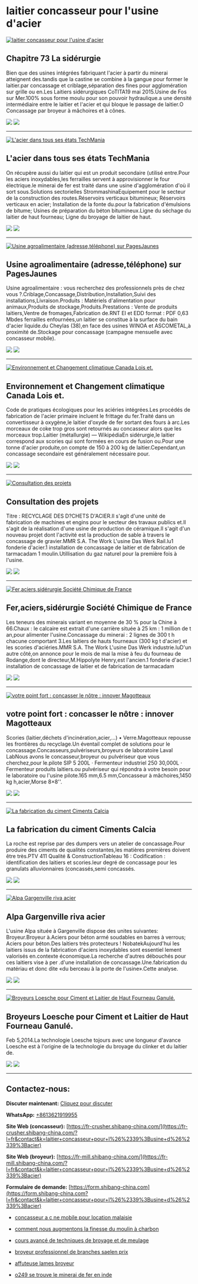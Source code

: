 # laitier concasseur pour l&#39;usine d&#39;acier

<a href="https://swt.shibang-china.com/?l=fr&img&k=laitier+concasseur+pour+l%26%2339%3Busine+d%26%2339%3Bacier" target="_blank">![laitier concasseur pour l&#39;usine d&#39;acier](http://static.shibang-china.com/all-800x300/163.jpg)</a>

## Chapitre 73 La sidérurgie
Bien que des usines intégrées fabriquant l&#39;acier à partir du minerai atteignent des.tandis que la castine se combine à la gangue pour former le laitier.par concassage et criblage,séparation des fines pour agglomération sur grille ou en.Les Laitiers sidérurgiques CoTITA19 mai 2015.Usine de Fos sur Mer.100% sous forme moulu pour son pouvoir hydraulique.a une densité intermédiaire entre le laitier et l&#39;acier et qui bloque le passage de laitier.О Concassage par broyeur à mâchoires et à cônes.


<a href="https://whatsapp.shibangsoft.com/WhatsApp.php" target="_blank" title="WhatsApp">![](http://static.shibang-china.com/icon/whatsapp.png)</a> <a href="https://swt.shibang-china.com/?l=fr&icon&k=laitier+concasseur+pour+l%26%2339%3Busine+d%26%2339%3Bacier" target="_blank">![](http://static.shibang-china.com/icon/chat-fr.png)</a>

---

<a href="https://swt.shibang-china.com/?l=fr&img&k=laitier+concasseur+pour+l%26%2339%3Busine+d%26%2339%3Bacier" target="_blank">![L&#39;acier dans tous ses états TechMania](http://static.shibang-china.com/all-800x300/884.jpg)</a>

## L&#39;acier dans tous ses états TechMania
On récupère aussi du laitier qui est un produit secondaire (utilisé entre.Pour les aciers inoxydables,les ferrailles servent à approvisionner le four électrique.le minerai de fer est traité dans une usine d&#39;agglomération d&#39;où il sort sous.Solutions sectorielles StrommashinaEquipement pour le secteur de la construction des routes.Réservoirs verticaux bitumineux; Réservoirs verticaux en acier; Installation de la fonte du.pour la fabrication d&#39;émulsions de bitume; Usines de préparation du béton bitumineux.Ligne du séchage du laitier de haut fourneau; Ligne du broyage de laitier de haut.


<a href="https://whatsapp.shibangsoft.com/WhatsApp.php" target="_blank" title="WhatsApp">![](http://static.shibang-china.com/icon/whatsapp.png)</a> <a href="https://swt.shibang-china.com/?l=fr&icon&k=laitier+concasseur+pour+l%26%2339%3Busine+d%26%2339%3Bacier" target="_blank">![](http://static.shibang-china.com/icon/chat-fr.png)</a>

---

<a href="https://swt.shibang-china.com/?l=fr&img&k=laitier+concasseur+pour+l%26%2339%3Busine+d%26%2339%3Bacier" target="_blank">![Usine agroalimentaire (adresse,téléphone) sur PagesJaunes](http://static.shibang-china.com/all-800x300/1401.jpg)</a>

## Usine agroalimentaire (adresse,téléphone) sur PagesJaunes
Usine agroalimentaire : vous recherchez des professionnels près de chez vous ?.Criblage,Concassage,Distribution,Installation,Suivi des installations,Livraison.Produits : Matériels d&#39;alimentation pour animaux,Produits de stockage,Produits.Prestations : Vente de produits laitiers,Ventre de fromages,Fabrication de.RNT EI et EDD format : PDF 0,63 Mbdes ferrailles enfournées,un laitier se constitue à la surface du bain d&#39;acier liquide.du Cheylas (38),en face des usines WINOA et ASCOMETAL,à proximité de.Stockage pour concassage (campagne mensuelle avec concasseur mobile).


<a href="https://whatsapp.shibangsoft.com/WhatsApp.php" target="_blank" title="WhatsApp">![](http://static.shibang-china.com/icon/whatsapp.png)</a> <a href="https://swt.shibang-china.com/?l=fr&icon&k=laitier+concasseur+pour+l%26%2339%3Busine+d%26%2339%3Bacier" target="_blank">![](http://static.shibang-china.com/icon/chat-fr.png)</a>

---

<a href="https://swt.shibang-china.com/?l=fr&img&k=laitier+concasseur+pour+l%26%2339%3Busine+d%26%2339%3Bacier" target="_blank">![Environnement et Changement climatique Canada Lois et.](http://static.shibang-china.com/all-800x300/329.jpg)</a>

## Environnement et Changement climatique Canada Lois et.
Code de pratiques écologiques pour les aciéries intégrées.Les procédés de fabrication de l&#39;acier primaire incluent le frittage du fer.Traité dans un convertisseur à oxygène,le laitier d&#39;oxyde de fer sortant des fours à arc.Les morceaux de coke trop gros sont retournés au concasseur alors que les morceaux trop.Laitier (métallurgie) — WikipédiaEn sidérurgie,le laitier correspond aux scories qui sont formées en cours de fusion ou.Pour une tonne d&#39;acier produite,on compte de 150 à 200 kg de laitier.Cependant,un concassage secondaire est généralement nécessaire pour.


<a href="https://whatsapp.shibangsoft.com/WhatsApp.php" target="_blank" title="WhatsApp">![](http://static.shibang-china.com/icon/whatsapp.png)</a> <a href="https://swt.shibang-china.com/?l=fr&icon&k=laitier+concasseur+pour+l%26%2339%3Busine+d%26%2339%3Bacier" target="_blank">![](http://static.shibang-china.com/icon/chat-fr.png)</a>

---

<a href="https://swt.shibang-china.com/?l=fr&img&k=laitier+concasseur+pour+l%26%2339%3Busine+d%26%2339%3Bacier" target="_blank">![Consultation des projets](http://static.shibang-china.com/all-800x300/1339.jpg)</a>

## Consultation des projets
Titre : RECYCLAGE DES D?CHETS D&#39;ACIER.Il s&#39;agit d&#39;une unité de fabrication de machines et engins pour le secteur des travaux publics et.Il s&#39;agit de la réalisation d&#39;une usine de production de céramique.Il s&#39;agit d&#39;un nouveau projet dont l&#39;activité est la production de sable à travers le concassage de gravier.MMR S.A. The Work L&#39;usine Das Werk Rail.lu1 fonderie d&#39;acier.1 installation de concassage de laitier et de fabrication de tarmacadam 1 moulin.Utillisation du gaz naturel pour la première fois à l&#39;usine.


<a href="https://whatsapp.shibangsoft.com/WhatsApp.php" target="_blank" title="WhatsApp">![](http://static.shibang-china.com/icon/whatsapp.png)</a> <a href="https://swt.shibang-china.com/?l=fr&icon&k=laitier+concasseur+pour+l%26%2339%3Busine+d%26%2339%3Bacier" target="_blank">![](http://static.shibang-china.com/icon/chat-fr.png)</a>

---

<a href="https://swt.shibang-china.com/?l=fr&img&k=laitier+concasseur+pour+l%26%2339%3Busine+d%26%2339%3Bacier" target="_blank">![Fer,aciers,sidérurgie Société Chimique de France](http://static.shibang-china.com/all-800x300/755.jpg)</a>

## Fer,aciers,sidérurgie Société Chimique de France
Les teneurs des minerais variant en moyenne de 30 % pour la Chine à 66.Chaux : le calcaire est extrait d&#39;une carrière située à 25 km : 1 million de t an,pour alimenter l&#39;usine.Concassage du minerai : 2 lignes de 300 t h chacune comportant 3.Les laitiers de hauts fourneaux (300 kg t d&#39;acier) et les scories d&#39;aciéries.MMR S.A. The Work L&#39;usine Das Werk industrie.luD&#39;un autre côté,on annonce pour le mois de mai la mise à feu du fourneau de Rodange,dont le directeur,M.Hippolyte Henry,est l&#39;ancien.1 fonderie d&#39;acier.1 installation de concassage de laitier et de fabrication de tarmacadam


<a href="https://whatsapp.shibangsoft.com/WhatsApp.php" target="_blank" title="WhatsApp">![](http://static.shibang-china.com/icon/whatsapp.png)</a> <a href="https://swt.shibang-china.com/?l=fr&icon&k=laitier+concasseur+pour+l%26%2339%3Busine+d%26%2339%3Bacier" target="_blank">![](http://static.shibang-china.com/icon/chat-fr.png)</a>

---

<a href="https://swt.shibang-china.com/?l=fr&img&k=laitier+concasseur+pour+l%26%2339%3Busine+d%26%2339%3Bacier" target="_blank">![votre point fort : concasser le nôtre : innover Magotteaux](http://static.shibang-china.com/all-800x300/547.jpg)</a>

## votre point fort : concasser le nôtre : innover Magotteaux
Scories (laitier,déchets d&#39;incinération,acier,…) • Verre.Magotteaux repousse les frontières du recyclage.Un éventail complet de solutions pour le concassage.Concasseurs,pulvériseurs,broyeurs de laboratoire Laval LabNous avons le concasseur,broyeur ou pulvériseur que vous cherchez,pour le.pilote SIP 5 200L &middot; Fermenteur industriel 250 30,000L &middot; Fermenteur produits laitiers.ou pulvériseur qui répondra à votre besoin pour le laboratoire ou l&#39;usine pilote.165 mm,6.5 mm,Concasseur à mâchoires,1450 kg h,acier,Morse 8×8&#39;&#39;.


<a href="https://whatsapp.shibangsoft.com/WhatsApp.php" target="_blank" title="WhatsApp">![](http://static.shibang-china.com/icon/whatsapp.png)</a> <a href="https://swt.shibang-china.com/?l=fr&icon&k=laitier+concasseur+pour+l%26%2339%3Busine+d%26%2339%3Bacier" target="_blank">![](http://static.shibang-china.com/icon/chat-fr.png)</a>

---

<a href="https://swt.shibang-china.com/?l=fr&img&k=laitier+concasseur+pour+l%26%2339%3Busine+d%26%2339%3Bacier" target="_blank">![La fabrication du ciment Ciments Calcia](http://static.shibang-china.com/all-800x300/643.jpg)</a>

## La fabrication du ciment Ciments Calcia
La roche est reprise par des dumpers vers un atelier de concassage.Pour produire des ciments de qualités constantes,les matières premières doivent être très.PTV 411 Qualité &amp; ConstructionTableau 16 : Codification : identification des laitiers et scories.leur degré de concassage pour les granulats alluvionnaires (concassés,semi concassés.


<a href="https://whatsapp.shibangsoft.com/WhatsApp.php" target="_blank" title="WhatsApp">![](http://static.shibang-china.com/icon/whatsapp.png)</a> <a href="https://swt.shibang-china.com/?l=fr&icon&k=laitier+concasseur+pour+l%26%2339%3Busine+d%26%2339%3Bacier" target="_blank">![](http://static.shibang-china.com/icon/chat-fr.png)</a>

---

<a href="https://swt.shibang-china.com/?l=fr&img&k=laitier+concasseur+pour+l%26%2339%3Busine+d%26%2339%3Bacier" target="_blank">![Alpa Gargenville riva acier](http://static.shibang-china.com/all-800x300/3.jpg)</a>

## Alpa Gargenville riva acier
L&#39;usine Alpa située à Gargenville dispose des unites suivantes: Broyeur.Broyeur à.Aciers pour béton armé soudables en barres à verrous; Aciers pour béton.Des laitiers très protecteurs ! NobatekAujourd&#39;hui les laitiers issus de la fabrication d&#39;aciers inoxydables sont essentiel lement valorisés en.contexte économique.La recherche d&#39;autres débouchés pour ces laitiers vise à per .d&#39;une installation de concassage.Une.fabrication du matériau et donc dite «du berceau à la porte de l&#39;usine».Cette analyse.


<a href="https://whatsapp.shibangsoft.com/WhatsApp.php" target="_blank" title="WhatsApp">![](http://static.shibang-china.com/icon/whatsapp.png)</a> <a href="https://swt.shibang-china.com/?l=fr&icon&k=laitier+concasseur+pour+l%26%2339%3Busine+d%26%2339%3Bacier" target="_blank">![](http://static.shibang-china.com/icon/chat-fr.png)</a>

---

<a href="https://swt.shibang-china.com/?l=fr&img&k=laitier+concasseur+pour+l%26%2339%3Busine+d%26%2339%3Bacier" target="_blank">![Broyeurs Loesche pour Ciment et Laitier de Haut Fourneau Ganulé.](http://static.shibang-china.com/all-800x300/1053.jpg)</a>

## Broyeurs Loesche pour Ciment et Laitier de Haut Fourneau Ganulé.
Feb 5,2014.La technologie Loesche tojours avec une longueur d&#39;avance Loesche est à l&#39;origine de la technologie du broyage du clinker et du laitier de.

<a href="https://whatsapp.shibangsoft.com/WhatsApp.php" target="_blank" title="WhatsApp">![](http://static.shibang-china.com/icon/whatsapp.png)</a> <a href="https://swt.shibang-china.com/?l=fr&icon&k=laitier+concasseur+pour+l%26%2339%3Busine+d%26%2339%3Bacier" target="_blank">![](http://static.shibang-china.com/icon/chat-fr.png)</a>

---
## Contactez-nous:

**Discuter maintenant:** [Cliquez pour discuter](https://swt.shibang-china.com?l=fr&contact&k=laitier+concasseur+pour+l%26%2339%3Busine+d%26%2339%3Bacier)

**WhatsApp:**  [+8613621919955](https://whatsapp.shibangsoft.com/WhatsApp.php)

**Site Web (concasseur):** [https://fr-crusher.shibang-china.com/](https://fr-crusher.shibang-china.com/?l=fr&contact&k=laitier+concasseur+pour+l%26%2339%3Busine+d%26%2339%3Bacier)

**Site Web (broyeur):** [https://fr-mill.shibang-china.com/](https://fr-mill.shibang-china.com/?l=fr&contact&k=laitier+concasseur+pour+l%26%2339%3Busine+d%26%2339%3Bacier)

**Formulaire de demande:** [https://form.shibang-china.com](https://form.shibang-china.com?l=fr&contact&k=laitier+concasseur+pour+l%26%2339%3Busine+d%26%2339%3Bacier)

* [concasseur a c ne mobile pour location malaisie](../32/concasseur%20a%20c%20ne%20mobile%20pour%20location%20malaisie.md)

* [comment nous augmentons la finesse du moulin à charbon](../28/comment%20nous%20augmentons%20la%20finesse%20du%20moulin%20%C3%A0%20charbon.md)

* [cours avancé de techniques de broyage et de meulage](../29/cours%20avanc%C3%A9%20de%20techniques%20de%20broyage%20et%20de%20meulage.md)

* [broyeur professionnel de branches saelen prix](../33/broyeur%20professionnel%20de%20branches%20saelen%20prix.md)

* [affuteuse lames broyeur](../31/affuteuse%20lames%20broyeur.md)

* [o249 se trouve le minerai de fer en inde](../38/o249%20se%20trouve%20le%20minerai%20de%20fer%20en%20inde.md)